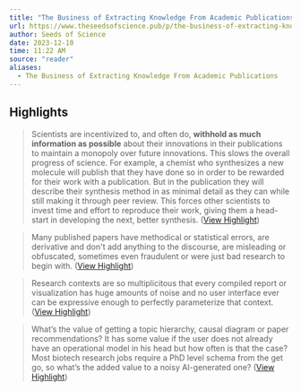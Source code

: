 ```yaml
---
title: "The Business of Extracting Knowledge From Academic Publications"
url: https://www.theseedsofscience.pub/p/the-business-of-extracting-knowledge?ref=thebrowser.com
author: Seeds of Science
date: 2023-12-10
time: 11:22 AM
source: "reader"
aliases:
  - The Business of Extracting Knowledge From Academic Publications
---
```

## Highlights
> Scientists are incentivized to, and often do, **withhold as much information as possible** about their innovations in their publications to maintain a monopoly over future innovations. This slows the overall progress of science. 
> For example, a chemist who synthesizes a new molecule will publish that they have done so in order to be rewarded for their work with a publication. But in the publication they will describe their synthesis method in as minimal detail as they can while still making it through peer review. This forces other scientists to invest time and effort to reproduce their work, giving them a head-start in developing the next, better synthesis. ([View Highlight](https://read.readwise.io/read/01heka4b74qemamh79xnsx29qx))

> Many published papers have methodical or statistical errors, are derivative and don't add anything to the discourse, are misleading or obfuscated, sometimes even fraudulent or were just bad research to begin with. ([View Highlight](https://read.readwise.io/read/01heka78xyrz7q7f795gax0fre))

> Research contexts are so multiplicitous that every compiled report or visualization has huge amounts of noise and no user interface ever can be expressive enough to perfectly parameterize that context. ([View Highlight](https://read.readwise.io/read/01hekacstb76yjhtc2ra5m87gc))

> What’s the value of getting a topic hierarchy, causal diagram or paper recommendations? It has some value if the user does not already have an operational model in his head but how often is that the case? Most biotech research jobs require a PhD level schema from the get go, so what’s the added value to a noisy AI-generated one? ([View Highlight](https://read.readwise.io/read/01hekag2c830khzr17jd4j6a8e))

